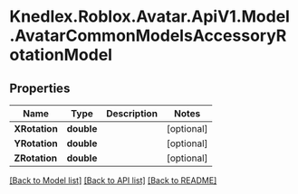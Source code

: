 # Knedlex.Roblox.Avatar.ApiV1.Model.AvatarCommonModelsAccessoryRotationModel

## Properties

Name | Type | Description | Notes
------------ | ------------- | ------------- | -------------
**XRotation** | **double** |  | [optional] 
**YRotation** | **double** |  | [optional] 
**ZRotation** | **double** |  | [optional] 

[[Back to Model list]](../README.md#documentation-for-models) [[Back to API list]](../README.md#documentation-for-api-endpoints) [[Back to README]](../README.md)

